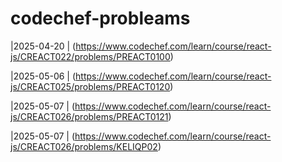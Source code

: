 # codechef-probleams

|2025-04-20 | (https://www.codechef.com/learn/course/react-js/CREACT022/problems/PREACT0100)

|2025-05-06 | (https://www.codechef.com/learn/course/react-js/CREACT025/problems/PREACT0120)

|2025-05-07 | (https://www.codechef.com/learn/course/react-js/CREACT026/problems/PREACT0121)

|2025-05-07 | (https://www.codechef.com/learn/course/react-js/CREACT026/problems/KELIQP02)
